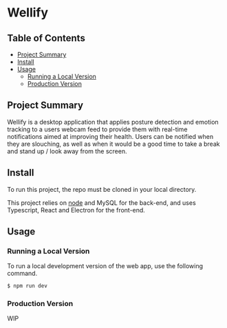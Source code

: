 # Wellify

## Table of Contents

- [Project Summary](#project-summary)
- [Install](#install)
- [Usage](#usage)
    - [Running a Local Version](#running-a-local-version)
    - [Production Version](#production-version)

## Project Summary

Wellify is a desktop application that applies posture detection and emotion tracking to a users webcam feed to provide them with real-time notifications aimed at improving their health. Users can be notified when they are slouching, as well as when it would be a good time to take a break and stand up / look away from the screen.

## Install

To run this project, the repo must be cloned in your local directory.

This project relies on [node](http://nodejs.org) and MySQL for the back-end, and uses Typescript, React and Electron for the front-end.

## Usage

### Running a Local Version

To run a local development version of the web app, use the following command.

```sh
$ npm run dev
```

### Production Version

WIP
